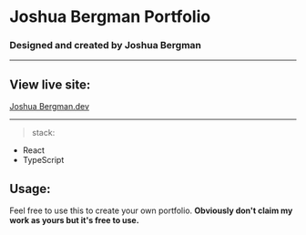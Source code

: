 # Joshua Bergman Portfolio

### Designed and created by Joshua Bergman

---

## View live site:

[Joshua Bergman.dev](https://joshuabergman.dev/)

---

> stack:

- React
- TypeScript

## Usage:

Feel free to use this to create your own portfolio.
**Obviously don't claim my work as yours but it's free to use.**
